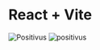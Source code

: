 # React + Vite



![Positivus](https://github.com/user-attachments/assets/a03f88d2-5258-4ad6-92b5-1d99f263c6c4)
![positivus](https://github.com/user-attachments/assets/2b51e6af-5279-4e63-b099-782cbbb02cb3)

